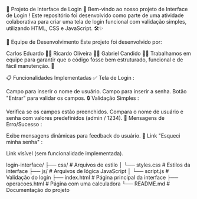 🚀 Projeto de Interface de Login 🌟
Bem-vindo ao nosso projeto de Interface de Login ! Este repositório foi desenvolvido como parte de uma atividade colaborativa para criar uma tela de login funcional com validação simples, utilizando HTML, CSS e JavaScript. 🛠️✨

🤝 Equipe de Desenvolvimento
Este projeto foi desenvolvido por:

Carlos Eduardo 👨‍💻
Ricardo Oliveira 👨‍💻
Gabriel Candido 👨‍💻
Trabalhamos em equipe para garantir que o código fosse bem estruturado, funcional e de fácil manutenção. 💪

📋 Funcionalidades Implementadas
✅ Tela de Login :

Campo para inserir o nome de usuário.
Campo para inserir a senha.
Botão "Entrar" para validar os campos.
🔒 Validação Simples :

Verifica se os campos estão preenchidos.
Compara o nome de usuário e senha com valores predefinidos (admin / 1234).
🚨 Mensagens de Erro/Sucesso :

Exibe mensagens dinâmicas para feedback do usuário.
🔗 Link "Esqueci minha senha" :

Link visível (sem funcionalidade implementada).

login-interface/
├── css/               # Arquivos de estilo
│   └── styles.css     # Estilos da interface
├── js/                # Arquivos de lógica JavaScript
│   └── script.js      # Validação do login
├── index.html         # Página principal da interface
├── operacoes.html     # Página com uma calculadora
└── README.md          # Documentação do projeto



